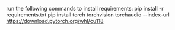 run the following commands to install requirements:
pip install -r requirements.txt
pip install torch torchvision torchaudio --index-url https://download.pytorch.org/whl/cu118
